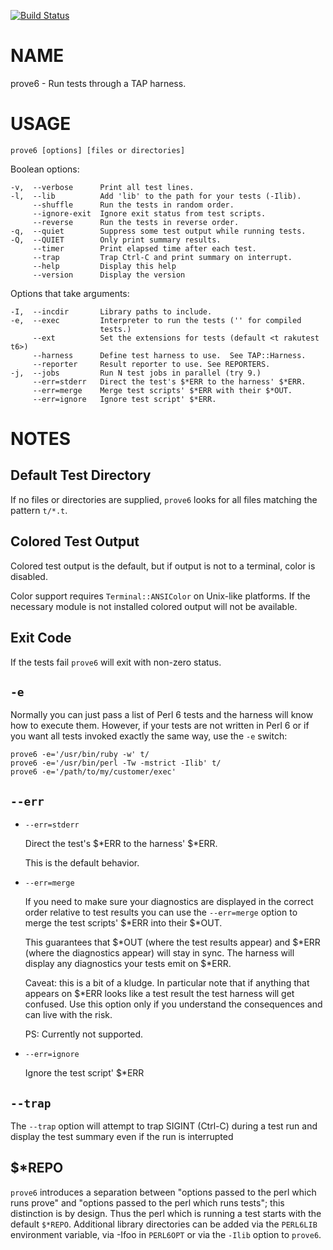 [![Build Status](https://travis-ci.com/Leont/app-prove6.svg?branch=master)](https://travis-ci.com/Leont/app-prove6)

NAME
====

prove6 - Run tests through a TAP harness.

USAGE
=====

    prove6 [options] [files or directories]

Boolean options:

    -v,  --verbose      Print all test lines.
    -l,  --lib          Add 'lib' to the path for your tests (-Ilib).
         --shuffle      Run the tests in random order.
         --ignore-exit  Ignore exit status from test scripts.
         --reverse      Run the tests in reverse order.
    -q,  --quiet        Suppress some test output while running tests.
    -Q,  --QUIET        Only print summary results.
         --timer        Print elapsed time after each test.
         --trap         Trap Ctrl-C and print summary on interrupt.
         --help         Display this help
         --version      Display the version

Options that take arguments:

    -I,  --incdir       Library paths to include.
    -e,  --exec         Interpreter to run the tests ('' for compiled
                        tests.)
         --ext          Set the extensions for tests (default <t rakutest t6>)
         --harness      Define test harness to use.  See TAP::Harness.
         --reporter     Result reporter to use. See REPORTERS.
    -j,  --jobs         Run N test jobs in parallel (try 9.)
         --err=stderr   Direct the test's $*ERR to the harness' $*ERR.
         --err=merge    Merge test scripts' $*ERR with their $*OUT.
         --err=ignore   Ignore test script' $*ERR.

NOTES
=====

Default Test Directory
----------------------

If no files or directories are supplied, `prove6` looks for all files matching the pattern `t/*.t`.

Colored Test Output
-------------------

Colored test output is the default, but if output is not to a terminal, color is disabled.

Color support requires `Terminal::ANSIColor` on Unix-like platforms. If the necessary module is not installed colored output will not be available.

Exit Code
---------

If the tests fail `prove6` will exit with non-zero status.

`-e`
----

Normally you can just pass a list of Perl 6 tests and the harness will know how to execute them. However, if your tests are not written in Perl 6 or if you want all tests invoked exactly the same way, use the `-e` switch:

    prove6 -e='/usr/bin/ruby -w' t/
    prove6 -e='/usr/bin/perl -Tw -mstrict -Ilib' t/
    prove6 -e='/path/to/my/customer/exec'

`--err`
-------

  * `--err=stderr`

    Direct the test's $*ERR to the harness' $*ERR.

    This is the default behavior.

  * `--err=merge`

    If you need to make sure your diagnostics are displayed in the correct order relative to test results you can use the `--err=merge` option to merge the test scripts' $*ERR into their $*OUT.

    This guarantees that $*OUT (where the test results appear) and $*ERR (where the diagnostics appear) will stay in sync. The harness will display any diagnostics your tests emit on $*ERR.

    Caveat: this is a bit of a kludge. In particular note that if anything that appears on $*ERR looks like a test result the test harness will get confused. Use this option only if you understand the consequences and can live with the risk.

    PS: Currently not supported.

  * `--err=ignore`

    Ignore the test script' $*ERR

`--trap`
--------

The `--trap` option will attempt to trap SIGINT (Ctrl-C) during a test run and display the test summary even if the run is interrupted

$*REPO
------

`prove6` introduces a separation between "options passed to the perl which runs prove" and "options passed to the perl which runs tests"; this distinction is by design. Thus the perl which is running a test starts with the default `$*REPO`. Additional library directories can be added via the `PERL6LIB` environment variable, via -Ifoo in `PERL6OPT` or via the `-Ilib` option to `prove6`.

